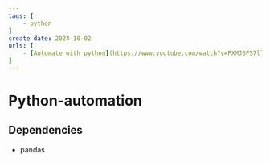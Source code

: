 ```yaml
---
tags: [
    - python
]
create date: 2024-10-02
urls: [
    - [Automate with python](https://www.youtube.com/watch?v=PXMJ6FS7llk)
]
---
```


# Python-automation

## Dependencies

- pandas
